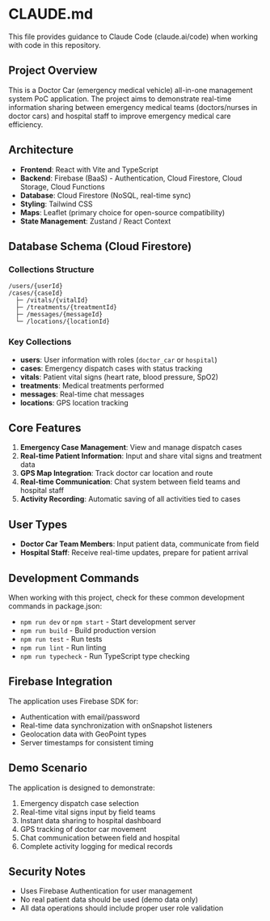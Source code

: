 # CLAUDE.md

This file provides guidance to Claude Code (claude.ai/code) when working with code in this repository.

## Project Overview

This is a Doctor Car (emergency medical vehicle) all-in-one management system PoC application. The project aims to demonstrate real-time information sharing between emergency medical teams (doctors/nurses in doctor cars) and hospital staff to improve emergency medical care efficiency.

## Architecture

- **Frontend**: React with Vite and TypeScript
- **Backend**: Firebase (BaaS) - Authentication, Cloud Firestore, Cloud Storage, Cloud Functions
- **Database**: Cloud Firestore (NoSQL, real-time sync)
- **Styling**: Tailwind CSS
- **Maps**: Leaflet (primary choice for open-source compatibility)
- **State Management**: Zustand / React Context

## Database Schema (Cloud Firestore)

### Collections Structure
```
/users/{userId}
/cases/{caseId}
  ├─ /vitals/{vitalId}
  ├─ /treatments/{treatmentId}
  ├─ /messages/{messageId}
  └─ /locations/{locationId}
```

### Key Collections
- **users**: User information with roles (`doctor_car` or `hospital`)
- **cases**: Emergency dispatch cases with status tracking
- **vitals**: Patient vital signs (heart rate, blood pressure, SpO2)
- **treatments**: Medical treatments performed
- **messages**: Real-time chat messages
- **locations**: GPS location tracking

## Core Features

1. **Emergency Case Management**: View and manage dispatch cases
2. **Real-time Patient Information**: Input and share vital signs and treatment data
3. **GPS Map Integration**: Track doctor car location and route
4. **Real-time Communication**: Chat system between field teams and hospital staff
5. **Activity Recording**: Automatic saving of all activities tied to cases

## User Types

- **Doctor Car Team Members**: Input patient data, communicate from field
- **Hospital Staff**: Receive real-time updates, prepare for patient arrival

## Development Commands

When working with this project, check for these common development commands in package.json:
- `npm run dev` or `npm start` - Start development server
- `npm run build` - Build production version
- `npm run test` - Run tests
- `npm run lint` - Run linting
- `npm run typecheck` - Run TypeScript type checking

## Firebase Integration

The application uses Firebase SDK for:
- Authentication with email/password
- Real-time data synchronization with onSnapshot listeners
- Geolocation data with GeoPoint types
- Server timestamps for consistent timing

## Demo Scenario

The application is designed to demonstrate:
1. Emergency dispatch case selection
2. Real-time vital signs input by field teams
3. Instant data sharing to hospital dashboard
4. GPS tracking of doctor car movement
5. Chat communication between field and hospital
6. Complete activity logging for medical records

## Security Notes

- Uses Firebase Authentication for user management
- No real patient data should be used (demo data only)
- All data operations should include proper user role validation